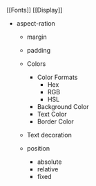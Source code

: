 [[Fonts]]
[[Display]]

- aspect-ration
	- margin
	- padding
	- Colors
		- Color Formats
			- Hex
			- RGB
			- HSL
		- Background Color
		- Text Color
		- Border Color

	- Text decoration

	- position
		- absolute
		- relative
		- fixed